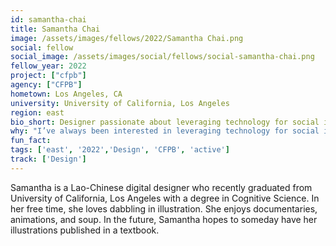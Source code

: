 ```yaml
---
id: samantha-chai
title: Samantha Chai
image: /assets/images/fellows/2022/Samantha Chai.png
social: fellow
social_image: /assets/images/social/fellows/social-samantha-chai.png
fellow_year: 2022
project: ["cfpb"]
agency: ["CFPB"]
hometown: Los Angeles, CA
university: University of California, Los Angeles
region: east
bio_short: Designer passionate about leveraging technology for social impact
why: "I’ve always been interested in leveraging technology for social impact. I chose civic tech over other private sector opportunities because of its influence over so many people. Civic tech works to serve everyone—it has the widest range of users."
fun_fact: 
tags: ['east', '2022','Design', 'CFPB', 'active']
track: ['Design']
---
```


Samantha is a Lao-Chinese digital designer who recently graduated from University of California, Los Angeles with a degree in Cognitive Science. In her free time, she loves dabbling in illustration. She enjoys documentaries, animations, and soup. In the future, Samantha hopes to someday have her illustrations published in a textbook. 